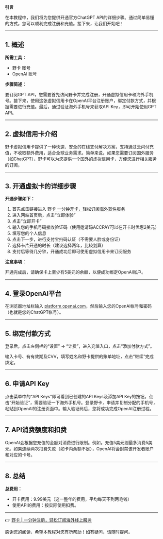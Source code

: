 **引言**

在本教程中，我们将为您提供开通官方ChatGPT API的详细步骤。通过简单易懂的方式，您可以顺利完成注册和充值。接下来，让我们开始吧！

---

## 1. 概述

**所需工具：**

- 野卡 账号
- OpenAI 账号

**步骤简述：**

要订阅GPT API，您需要首先访问野卡并完成注册，开通虚拟信用卡和海外手机号。接下来，使用这张虚拟信用卡在OpenAI平台注册账户，绑定付款方式，并根据需要进行充值。最后，通过验证海外手机号来获取API Key，即可开始使用GPT API。

---

## 2. 虚拟信用卡介绍

野卡虚拟信用卡提供了一种快速、安全的在线支付解决方案，支持通过云闪付充值，不收取额外费用，适合全球业务需求。简单来说，如果您需要订阅国外服务（如ChatGPT），野卡可以为您提供一个国外的虚拟信用卡，方便您进行相关服务的订阅。

---

## 3. 开通虚拟卡的详细步骤

**开通步骤如下：**

1. 首先点击链接进入 [野卡 一分钟开卡，轻松订阅海外软件服务](https://bit.ly/bewildcard)
2. 进入网站首页后，点击“立即体验”
3. 点击“立即开卡”
4. 输入您的手机号码接收验证码（使用邀请码ACCPAY可以在开卡时优惠2美元）
5. 填写您的个人信息
6. 点击下一步，进行支付宝扫码认证（不需要人脸或身份证）
7. 选择卡片开通的时长（建议选择两年，比较划算）
8. 支付后等待几分钟，开通成功后即可使用虚拟信用卡来订阅服务

**注意事项**：

开通完成后，请确保卡上至少有5美元的余额，以便成功绑定OpenAI账户。

---

## 4. 登录OpenAI平台

在浏览器地址栏输入 [platform.openai.com](https://platform.openai.com)，然后输入您的OpenAI帐号和密码（也就是您的ChatGPT帐号）。

---

## 5. 绑定付款方式

登录后，点击左侧栏的“设置” -> “计费”，进入充值入口，点击“添加付款方式”。

输入卡号、有有效期及CVV，填写姓名和野卡提供的账单地址，点击“继续”完成绑定。

---

## 6. 申请API Key

点击菜单中的“API Keys”即可看到已创建的API Keys及添加API Key的按钮。点击“开始验证”，需要验证一下海外手机号。登录野卡，申请并复制分配的手机号，粘贴到OpenAI的注册页面中。输入验证码后，您将成功完成OpenAI注册过程。

---

## 7. API消费额度和扣费

OpenAI会根据您充值的金额对消费进行限制。例如，充值5美元则最多消费5美元。如果连续两次扣费失败（如卡内余额不足），OpenAI将会封禁该开发者账户和对应的卡号。

---

## 8. 总结

**总费用：**

- 开卡费用：9.99美元（这一整年的费用，平均每天不到两毛钱）
- 使用API的费用：按实际使用扣费。

---

👉 [野卡 | 一分钟注册，轻松订阅海外线上服务](https://bit.ly/bewildcard)

感谢您的阅读，希望本教程对您有所帮助！如有疑问，请随时提问。